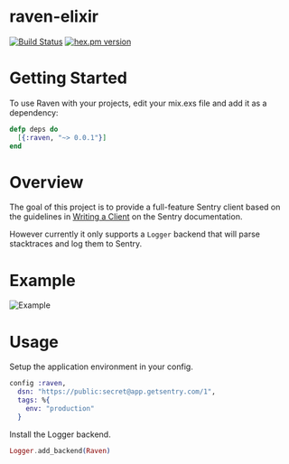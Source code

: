 raven-elixir
============

[![Build Status](https://img.shields.io/travis/vishnevskiy/raven-elixir.svg?style=flat)](https://travis-ci.org/vishnevskiy/raven-elixir)
[![hex.pm version](https://img.shields.io/hexpm/v/raven.svg?style=flat)](https://hex.pm/packages/raven)


# Getting Started

To use Raven with your projects, edit your mix.exs file and add it as a dependency:

```elixir
defp deps do
  [{:raven, "~> 0.0.1"}]
end
```

# Overview 

The goal of this project is to provide a full-feature Sentry client based on the guidelines in [Writing a Client](http://sentry.readthedocs.org/en/latest/developer/client/) on the Sentry documentation.

However currently it only supports a `Logger` backend that will parse stacktraces and log them to Sentry.

# Example

![Example](http://i.imgur.com/GM8kQYE.png)

# Usage

Setup the application environment in your config.

```elixir
config :raven,
  dsn: "https://public:secret@app.getsentry.com/1",
  tags: %{
    env: "production"
  }
```

Install the Logger backend.

```elixir
Logger.add_backend(Raven)
```
